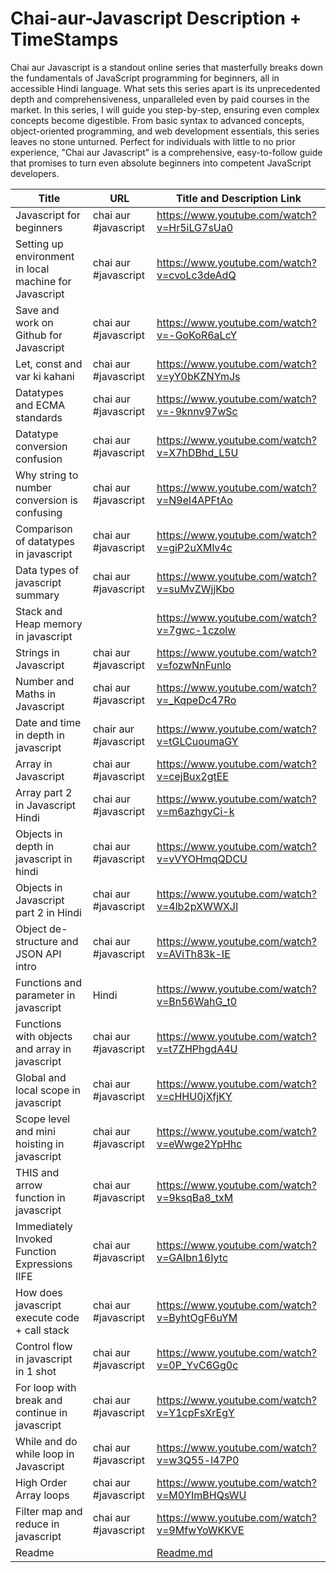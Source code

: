 # Chai-aur-Javascript Description + TimeStamps

Chai aur Javascript is a standout online series that masterfully breaks down the fundamentals of JavaScript programming for beginners, all in accessible Hindi language. What sets this series apart is its unprecedented depth and comprehensiveness, unparalleled even by paid courses in the market. In this series, I will guide you step-by-step, ensuring even complex concepts become digestible. From basic syntax to advanced concepts, object-oriented programming, and web development essentials, this series leaves no stone unturned. Perfect for individuals with little to no prior experience, "Chai aur Javascript" is a comprehensive, easy-to-follow guide that promises to turn even absolute beginners into competent JavaScript developers.

| Title                                             | URL                                                    | Title and Description Link  |
|---------------------------------------------------|--------------------------------------------------------|----------------------------|
| Javascript for beginners | chai aur #javascript  | https://www.youtube.com/watch?v=Hr5iLG7sUa0          | [Video1.md](LINK)         |
| Setting up environment in local machine for Javascript | chai aur #javascript | https://www.youtube.com/watch?v=cvoLc3deAdQ         | [Video2.md](LINK)         |
| Save and work on Github for Javascript            | chai aur #javascript  | https://www.youtube.com/watch?v=-GoKoR6aLcY          | [Video3.md](LINK)         |
| Let, const and var ki kahani                     | chai aur #javascript  | https://www.youtube.com/watch?v=yY0bKZNYmJs          | [Video4.md](LINK)         |
| Datatypes and ECMA standards                      | chai aur #javascript  | https://www.youtube.com/watch?v=-9knnv97wSc          | [Video5.md](LINK)         |
| Datatype conversion confusion                      | chai aur #javascript | https://www.youtube.com/watch?v=X7hDBhd_L5U         | [Video6.md](LINK)         |
| Why string to number conversion is confusing       | chai aur #javascript | https://www.youtube.com/watch?v=N9el4APFtAo         | [Video7.md](LINK)         |
| Comparison of datatypes in javascript             | chai aur #javascript | https://www.youtube.com/watch?v=giP2uXMlv4c         | [Video8.md](LINK)         |
| Data types of javascript summary                   | chai aur #javascript | https://www.youtube.com/watch?v=suMvZWjjKbo         | [Video9.md](LINK)         |
| Stack and Heap memory in javascript                |                     | https://www.youtube.com/watch?v=7gwc-1czolw         | [Video10.md](LINK)        |
| Strings in Javascript | chai aur #javascript      | https://www.youtube.com/watch?v=fozwNnFunlo          | [Video11.md](LINK)        |
| Number and Maths in Javascript | chai aur #javascript | https://www.youtube.com/watch?v=_KqpeDc47Ro         | [Video12.md](LINK)        |
| Date and time in depth in javascript | chair aur #javascript | https://www.youtube.com/watch?v=tGLCuoumaGY       | [Video13.md](LINK)        |
| Array in Javascript | chai aur #javascript          | https://www.youtube.com/watch?v=cejBux2gtEE          | [Video14.md](LINK)        |
| Array part 2 in Javascript Hindi | chai aur #javascript | https://www.youtube.com/watch?v=m6azhgyCi-k        | [Video15.md](LINK)        |
| Objects in depth in javascript in hindi | chai aur #javascript | https://www.youtube.com/watch?v=vVYOHmqQDCU     | [Video16.md](LINK)        |
| Objects in Javascript part 2 in Hindi | chai aur #javascript | https://www.youtube.com/watch?v=4lb2pXWWXJI     | [Video17.md](LINK)        |
| Object de-structure and JSON API intro | chai aur #javascript | https://www.youtube.com/watch?v=AViTh83k-IE  | [Video18.md](LINK)        |
| Functions and parameter in javascript | Hindi | https://www.youtube.com/watch?v=Bn56WahG_t0        | [Video19.md](LINK)        |
| Functions with objects and array in javascript | chai aur #javascript | https://www.youtube.com/watch?v=t7ZHPhgdA4U | [Video20.md](LINK)        |
| Global and local scope in javascript | chai aur #javascript | https://www.youtube.com/watch?v=cHHU0jXfjKY     | [Video21.md](LINK)        |
| Scope level and mini hoisting in javascript | chai aur #javascript | https://www.youtube.com/watch?v=eWwge2YpHhc | [Video22.md](LINK)        |
| THIS and arrow function in javascript | chai aur #javascript | https://www.youtube.com/watch?v=9ksqBa8_txM      | [Video23.md](LINK)        |
| Immediately Invoked Function Expressions IIFE | chai aur #javascript | https://www.youtube.com/watch?v=GAIbn16Iytc | [Video24.md](LINK)        |
| How does javascript execute code + call stack | chai aur #javascript | https://www.youtube.com/watch?v=ByhtOgF6uYM | [Video25.md](LINK)        |
| Control flow in javascript in 1 shot | chai aur #javascript | https://www.youtube.com/watch?v=0P_YvC6Gg0c | [Video26.md](LINK)        |
| For loop with break and continue in javascript | chai aur #javascript | https://www.youtube.com/watch?v=Y1cpFsXrEgY | [Video27.md](LINK)        |
| While and do while loop in Javascript | chai aur #javascript | https://www.youtube.com/watch?v=w3Q55-l47P0 | [Video28.md](LINK)        |
| High Order Array loops | chai aur #javascript | https://www.youtube.com/watch?v=M0YImBHQsWU     | [Video29.md](LINK)        |
| Filter map and reduce in javascript | chai aur #javascript | https://www.youtube.com/watch?v=9MfwYoWKKVE     | [Video30.md](LINK)        |
| Readme                                        |                                                      | [Readme.md](LINK)         |

